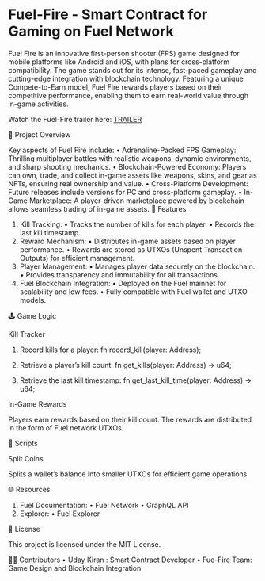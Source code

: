 # Fuel-Fire - Smart Contract for Gaming on Fuel Network

Fuel Fire is an innovative first-person shooter (FPS) game designed for mobile platforms like Android and iOS, with plans for cross-platform compatibility. The game stands out for its intense, fast-paced gameplay and cutting-edge integration with blockchain technology. Featuring a unique Compete-to-Earn model, Fuel Fire rewards players based on their competitive performance, enabling them to earn real-world value through in-game activities.

Watch the Fuel-Fire trailer here: [TRAILER](https://www.youtube.com/watch?v=Ms3u9elKcIE&t=11s)

🚀 Project Overview

Key aspects of Fuel Fire include:
 • Adrenaline-Packed FPS Gameplay: Thrilling multiplayer battles with realistic weapons, dynamic environments, and sharp shooting mechanics.
 • Blockchain-Powered Economy: Players can own, trade, and collect in-game assets like weapons, skins, and gear as NFTs, ensuring real ownership and value.
 • Cross-Platform Development: Future releases include versions for PC and cross-platform gameplay.
 • In-Game Marketplace: A player-driven marketplace powered by blockchain allows seamless trading of in-game assets.
📜 Features
 1. Kill Tracking:
 • Tracks the number of kills for each player.
 • Records the last kill timestamp.
 2. Reward Mechanism:
 • Distributes in-game assets based on player performance.
 • Rewards are stored as UTXOs (Unspent Transaction Outputs) for efficient management.
 3. Player Management:
 • Manages player data securely on the blockchain.
 • Provides transparency and immutability for all transactions.
 4. Fuel Blockchain Integration:
 • Deployed on the Fuel mainnet for scalability and low fees.
 • Fully compatible with Fuel wallet and UTXO models.

🕹️ Game Logic

Kill Tracker

 1. Record kills for a player:
fn record_kill(player: Address);

 2. Retrieve a player’s kill count:
fn get_kills(player: Address) -> u64;

 3. Retrieve the last kill timestamp:
fn get_last_kill_time(player: Address) -> u64;

In-Game Rewards

Players earn rewards based on their kill count. The rewards are distributed in the form of Fuel network UTXOs.

📄 Scripts

Split Coins

Splits a wallet’s balance into smaller UTXOs for efficient game operations.

🌐 Resources

 1. Fuel Documentation:
 • Fuel Network
 • GraphQL API
 2. Explorer:
 • Fuel Explorer

📜 License

This project is licensed under the MIT License.

🧑‍💻 Contributors
 • Uday Kiran :  Smart Contract Developer
 • Fue-Fire Team: Game Design and Blockchain Integration
